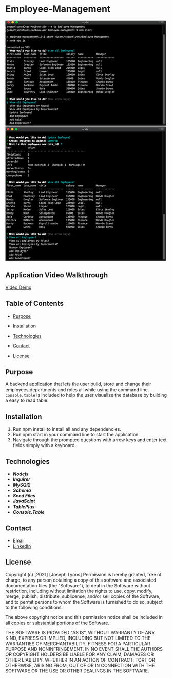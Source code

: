 # Employee-Management


![image of app](./assets/employeetracker2.png)
![image of app](./assets/employeetracker.png)

## Application Video Walkthrough

[Video Demo](https://drive.google.com/file/d/14ZUdXU-6HmOTkcdIVXivTv_ifhzB2NWi/view?usp=sharing)


## Table of Contents

* [Purpose](#Purpose)

* [Installation](#Installation)

* [Technologies](#Technologies)

* [Contact](#Contact)

* [License](#License)

## Purpose

A backend application that lets the user build, store and change their employees,departments and roles all while using the command line. `Console.table` is included to help the user visualize the database by building a easy to read table. 

## Installation

1. Run npm install to install all and any dependencies.
2. Run npm start in your command line to start the application. 
3. Navigate through the prompted questions with arrow keys and enter text fields simply with a keyboard. 


## Technologies

* ***Nodejs***
* ***Inquirer*** 
* ***MySQl2*** 
* ***Schema***
* ***Seed Files***
* ***JavaScipt***
* ***TablePlus***
* ***Console.Table***

## Contact

* [Email](mailto:josephjlyons90@gmail.com)
* [LinkedIn](www.linkedin.com/in/joseph-lyons-0a2630200/)

## License

Copyright (c) [2021] [Joseph Lyons]
Permission is hereby granted, free of charge, to any person obtaining a copy of this software and associated documentation files (the "Software"), to deal in the Software without restriction, including without limitation the rights to use, copy, modify, merge, publish, distribute, sublicense, and/or sell copies of the Software, and to permit persons to whom the Software is furnished to do so, subject to the following conditions:

The above copyright notice and this permission notice shall be included in all copies or substantial portions of the Software.

THE SOFTWARE IS PROVIDED "AS IS", WITHOUT WARRANTY OF ANY KIND, EXPRESS OR IMPLIED, INCLUDING BUT NOT LIMITED TO THE WARRANTIES OF MERCHANTABILITY, FITNESS FOR A PARTICULAR PURPOSE AND NONINFRINGEMENT. IN NO EVENT SHALL THE AUTHORS OR COPYRIGHT HOLDERS BE LIABLE FOR ANY CLAIM, DAMAGES OR OTHER LIABILITY, WHETHER IN AN ACTION OF CONTRACT, TORT OR OTHERWISE, ARISING FROM, OUT OF OR IN CONNECTION WITH THE SOFTWARE OR THE USE OR OTHER DEALINGS IN THE SOFTWARE.
